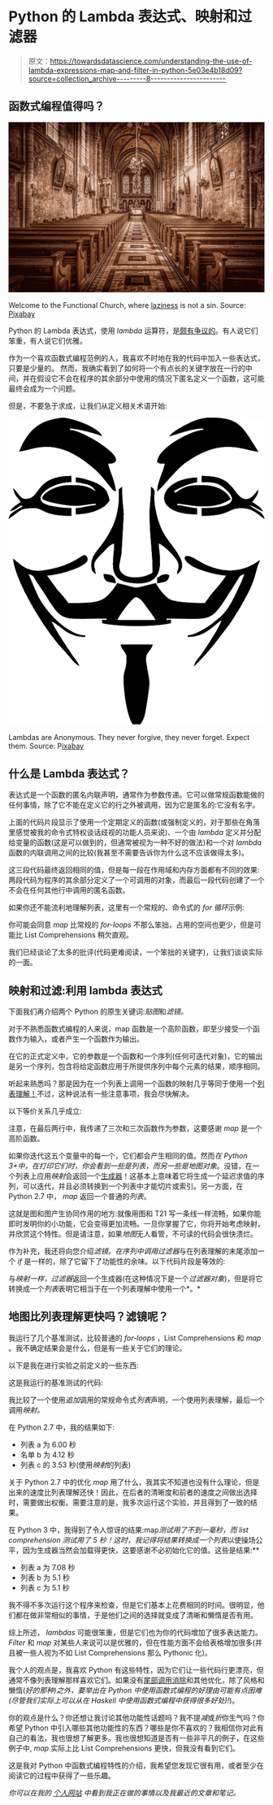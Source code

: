 # Python 的 Lambda 表达式、映射和过滤器

> 原文：<https://towardsdatascience.com/understanding-the-use-of-lambda-expressions-map-and-filter-in-python-5e03e4b18d09?source=collection_archive---------8----------------------->

## 函数式编程值得吗？

![](img/93d53d8a0b17c4297ab3331dcd57ad69.png)

Welcome to the Functional Church, where [laziness](https://en.wikipedia.org/wiki/Lazy_evaluation) is not a sin. Source: [Pixabay](https://pixabay.com/en/church-christianity-cathedral-3481187/)

Python 的 Lambda 表达式，使用 *lambda* 运算符，是[颇有争议的](https://www.quora.com/Why-did-Guido-van-Rossum-want-to-remove-lambda-from-Python-3)。有人说它们笨重，有人说它们优雅。

作为一个喜欢函数式编程范例的人，我喜欢不时地在我的代码中加入一些表达式，只要是少量的。
然而，我确实看到了如何将一个有点长的关键字放在一行的中间，并在假设它不会在程序的其余部分中使用的情况下匿名定义一个函数，这可能最终会成为一个问题。

但是，不要急于求成，让我们从定义相关术语开始:

![](img/f3d8215f6df6c0d05d0a4ef402b51500.png)

Lambdas are Anonymous. They never forgive, they never forget. Expect them. Source: P[ixabay](https://pixabay.com/en/vendetta-mask-guy-fawkes-face-man-157703/)

## 什么是 Lambda 表达式？

表达式是一个函数的匿名内联声明，通常作为参数传递。它可以做常规函数能做的任何事情，除了它不能在定义它的行之外被调用，因为它是匿名的:它没有名字。

上面的代码片段显示了使用一个定期定义的函数(或强制定义的，对于那些在角落里感觉被我的命令式特权谈话歧视的功能人员来说)、一个由 *lambda* 定义并分配给变量的函数(这是可以做到的，但通常被视为一种不好的做法)和一个对 *lambda* 函数的内联调用之间的比较(我甚至不需要告诉你为什么这不应该做得太多)。

这三段代码最终返回相同的值，但是每一段在作用域和内存方面都有不同的效果:两段代码为程序的其余部分定义了一个可调用的对象，而最后一段代码创建了一个不会在任何其他行中调用的匿名函数。

如果你还不能流利地理解列表，这里有一个常规的、命令式的 *for 循环*示例:

你可能会同意 *map* 比常规的 *for-loops* 不那么笨拙，占用的空间也更少，但是可能比 List Comprehensions 稍欠直观。

我们已经谈论了太多的批评(代码更难阅读，一个笨拙的关键字)，让我们谈谈实际的一面。

## 映射和过滤:利用 lambda 表达式

下面我们再介绍两个 Python 的原生关键词:*贴图*和*滤镜。*

对于不熟悉函数式编程的人来说，map 函数是一个高阶函数，即至少接受一个函数作为输入，或者产生一个函数作为输出。

在它的正式定义中，它的参数是一个函数和一个序列(任何可迭代对象)，它的输出是另一个序列，包含将给定函数应用于所提供序列中每个元素的结果，顺序相同。

听起来熟悉吗？那是因为在一个列表上调用一个函数的映射几乎等同于使用一个[列表理解！](http://www.datastuff.tech/programming/pythons-list-comprehensions-uses-and-advantages/)不过，这种说法有一些注意事项，我会尽快解决。

以下等价关系几乎成立:

注意，在最后两行中，我传递了三次和三次函数作为参数，这要感谢 *map* 是一个高阶函数。

如果你迭代这五个变量中的每一个，它们都会产生相同的值。然而*在 Python 3+中，*在打印它们时，你会看到一些是列表，而另一些是*地图对象*。没错，在一个列表上应用*映射*会返回一个[生成器](/pythons-list-generators-what-when-how-and-why-2a560abd3879)！这基本上意味着它将生成一个延迟求值的序列，可以迭代，并且必须转换到一个列表中才能切片或索引。另一方面，在 Python 2.7 中， *map* 返回一个普通的*列表*。

这就是图和图产生协同作用的地方:就像用图和 T21 写一条线一样流畅，如果你能即时发明你的小功能，它会变得更加流畅。一旦你掌握了它，你将开始考虑映射，并欣赏这个特性。但是请注意，如果*地图*无人看管，不可读的代码会很快溃烂。

作为补充，我还将向您介绍*滤镜。*在序列中调用*过滤器*与在列表理解的末尾添加一个 *if* 是一样的，除了它留下了功能性的余味。以下代码片段是等效的:

与*映射一样，过滤器*返回一个生成器(在这种情况下是一个*过滤器对象*)，但是将它转换成一个*列表*表明它相当于在一个列表理解中使用一个*。*

## 地图比列表理解更快吗？滤镜呢？

我运行了几个基准测试，比较普通的 *for-loops* ，List Comprehensions 和 *map* 。我不确定结果会是什么，但是有一些关于它们的理论。

以下是我在进行实验之前定义的一些东西:

这是我运行的基准测试的代码:

我比较了一个使用*追加*调用的常规命令式*列表*声明，一个使用列表理解，最后一个调用*映射。*

在 Python 2.7 中，我的结果如下:

*   列表 a 为 6.00 秒
*   名单 b 为 4.12 秒
*   列表 c 的 3.53 秒(使用*映射*的列表)

关于 Python 2.7 中的优化 *map* 用了什么，我其实不知道也没有什么理论，但是出来的速度比列表理解还快！因此，在后者的清晰度和前者的速度之间做出选择时，需要做出权衡。需要注意的是，我多次运行这个实验，并且得到了一致的结果。

在 Python 3 中，我得到了令人惊讶的结果:map*测试用了不到一毫秒，而 list comprehension 测试用了 5 秒！这时，我记得将结果转换成一个列表*以使操场公平，因为生成器当然会加载得更快，这要感谢不必初始化它的值。这些是结果:**

*   列表 a 为 7.08 秒
*   列表 b 为 5.1 秒
*   列表 c 为 5.1 秒

我不得不多次运行这个程序来检查，但是它们基本上花费相同的时间。很明显，他们都在做非常相似的事情，于是他们之间的选择就变成了清晰和懒惰是否有用。

综上所述， *lambdas* 可能很笨重，但是它们也为你的代码增加了很多表达能力。 *Filter* 和 *map* 对某些人来说可以是优雅的，但在性能方面不会给表格增加很多(并且被一些人视为不如 List Comprehensions 那么 Pythonic 化)。

我个人的观点是，我喜欢 Python 有这些特性，因为它们让一些代码行更漂亮，但通常不像列表理解那样喜欢它们。如果没有[尾部调用消除](https://stackoverflow.com/questions/1240539/what-is-tail-recursion-elimination)和其他优化，除了风格和懒惰(*好的那种)之外，要举出在 Python 中使用函数式编程的好理由可能有点困难(尽管我们实际上可以从在 Haskell 中使用函数式编程中获得很多好处)!*)。

你的观点是什么？你还想让我讨论其他功能性话题吗？我不提*减*或*折*你生气吗？你希望 Python 中引入哪些其他功能性的东西？哪些是你不喜欢的？我相信你对此有自己的看法，我也很想了解更多。我也很想知道是否有一些非平凡的例子，在这些例子中, *map* 实际上比 List Comprehensions 更快，但我没有看到它们。

这是我对 Python 中函数式编程特性的介绍，我希望您发现它很有用，或者至少在阅读它的过程中获得了一些乐趣。

*你可以在我的* [*个人网站*](http://strikingloo.github.io/wiki) *中看到我正在做的事情以及我最近的文章和笔记。*